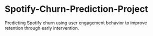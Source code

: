 # Spotify-Churn-Prediction-Project
Predicting Spotify churn using user engagement behavior to improve retention through early intervention.
